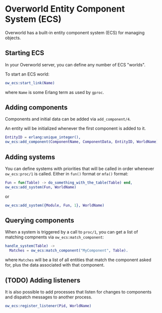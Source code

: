 Overworld Entity Component System (ECS)
=======================================

Overworld has a built-in entity component system (ECS) for managing
objects. 


Starting ECS
------------------
In your Overworld server, you can define any number of ECS "worlds".

To start an ECS world:

```erlang
ow_ecs:start_link(Name)
```

where `Name` is some Erlang term as used by `gproc`. 


Adding components 
-----------------
Components and initial data can be added via `add_component/4`. 

An entity will be initialized whenever the first component is added to
it.

```erlang
EntityID = erlang:unique_integer(),
ow_ecs:add_component(ComponentName, ComponentData, EntityID, WorldName)
```


Adding systems
--------------
You can define systems with priorities that will be called in order
whenever `ow_ecs:proc/1` is called. Either in `fun()` format or `mfa()`
format:
```erlang
Fun = fun(Table) -> do_something_with_the_table(Table) end,
ow_ecs:add_system(Fun, WorldName)
```
or
```erlang
ow_ecs:add_system({Module, Fun, 1}, WorldName)
```


Querying components
-------------------
When a system is triggered by a call to `proc/1`, you can get a list of
matching compnents via `ow_ecs:match_component`:

```erlang
handle_system(Table) ->
  Matches = ow_ecs:match_component("MyComponent", Table).
```

where `Matches` will be a list of all entities that match the component
asked for, plus the data associated with that component.



(TODO) Adding listeners
-----------------------
It is also possible to add processes that listen for changes to
components and dispatch messages to another process.

```erlang
ow_ecs:register_listener(Pid, WorldName)
```
